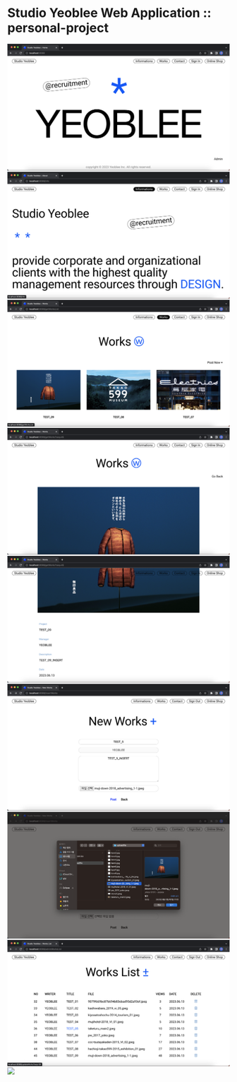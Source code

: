 # Studio Yeoblee Web Application :: personal-project

<img src="s_img/index.png">

<img src="s_img/info.png">

<img src="s_img/works.png">

<img src="s_img/work1.png">
<img src="s_img/work2.png">

<img src="s_img/insertwork0.png">
<img src="s_img/insertworks1.png">

<img src="s_img/workslist.png">
<img src="s_img/worksmodify.png">
